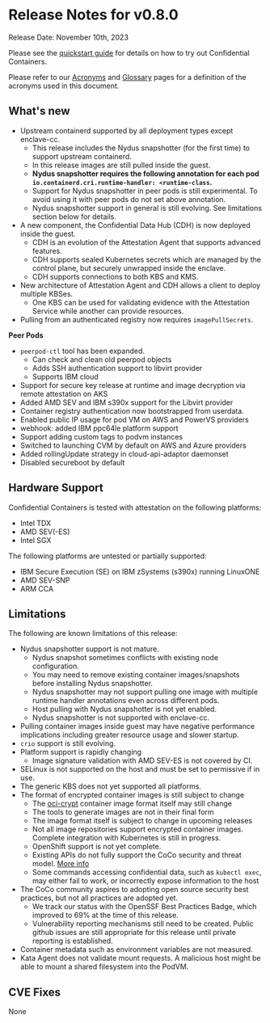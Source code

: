 # Release Notes for v0.8.0

Release Date: November 10th, 2023

Please see the [quickstart guide](../quickstart.md) for details on how to try out Confidential
Containers.

Please refer to our [Acronyms](https://github.com/confidential-containers/documentation/wiki/Acronyms)
and [Glossary](https://github.com/confidential-containers/documentation/wiki/Glossary) pages for a
definition of the acronyms used in this document.

## What's new

* Upstream containerd supported by all deployment types except enclave-cc.
  * This release includes the Nydus snapshotter (for the first time) to support upstream containerd.
  * In this release images are still pulled inside the guest.
  * **Nydus snapshotter requires the following annotation for each pod `io.containerd.cri.runtime-handler: <runtime-class`.**
  * Support for Nydus snapshotter in peer pods is still experimental. To avoid using it with peer pods do not set above annotation.
  * Nydus snapshotter support in general is still evolving. See limitations section below for details.
* A new component, the Confidential Data Hub (CDH) is now deployed inside the guest.
  * CDH is an evolution of the Attestation Agent that supports advanced features.
  * CDH supports sealed Kubernetes secrets which are managed by the control plane, but securely unwrapped inside the enclave.
  * CDH supports connections to both KBS and KMS.
* New architecture of Attestation Agent and CDH allows a client to deploy multiple KBSes.
  * One KBS can be used for validating evidence with the Attestation Service while another can provide resources.
* Pulling from an authenticated registry now requires `imagePullSecrets`.

**Peer Pods**
* `peerpod-ctl` tool has been expanded.
  * Can check and clean old peerpod objects
  * Adds SSH authentication support to libvirt provider
  * Supports IBM cloud
* Support for secure key release at runtime and image decryption via remote attestation on AKS
* Added AMD SEV and IBM s390x support for the Libvirt provider
* Container registry authentication now bootstrapped from userdata.
* Enabled public IP usage for pod VM on AWS and PowerVS providers
* webhook: added IBM ppc64le platform support
* Support adding custom tags to podvm instances
* Switched to launching CVM by default on AWS and Azure providers
* Added rollingUpdate strategy in cloud-api-adaptor daemonset
* Disabled secureboot by default

## Hardware Support

Confidential Containers is tested with attestation on the following platforms:

* Intel TDX
* AMD SEV(-ES)
* Intel SGX

The following platforms are untested or partially supported:

* IBM Secure Execution (SE) on IBM zSystems (s390x) running LinuxONE
* AMD SEV-SNP
* ARM CCA

## Limitations

The following are known limitations of this release:

* Nydus snapshotter support is not mature.
  * Nydus snapshot sometimes conflicts with existing node configuration.
  * You may need to remove existing container images/snapshots before installing Nydus snapshotter.
  * Nydus snapshotter may not support pulling one image with multiple runtime handler annotations even across different pods.
  * Host pulling with Nydus snapshotter is not yet enabled.
  * Nydus snapshotter is not supported with enclave-cc.
* Pulling container images inside guest may have negative performance implications including greater resource usage and slower startup.
* `crio` support is still evolving.
* Platform support is rapidly changing
  * Image signature validation with AMD SEV-ES is not covered by CI.
* SELinux is not supported on the host and must be set to permissive if in use.
* The generic KBS does not yet supported all platforms.
* The format of encrypted container images is still subject to change
  * The [oci-crypt](https://github.com/containers/ocicrypt) container image format itself may still change
  * The tools to generate images are not in their final form
  * The image format itself is subject to change in upcoming releases
  * Not all image repositories support encrypted container images.
 Complete integration with Kubernetes is still in progress.
  * OpenShift support is not yet complete.
  * Existing APIs do not fully support the CoCo security and threat model. [More info](https://github.com/confidential-containers/confidential-containers/issues/53)
  * Some commands accessing confidential data, such as `kubectl exec`, may either fail to work, or incorrectly expose information to the host
* The CoCo community aspires to adopting open source security best practices, but not all practices are adopted yet.
  * We track our status with the OpenSSF Best Practices Badge, which improved to 69% at the time of this release.
  * Vulnerability reporting mechanisms still need to be created. Public github issues are still appropriate for this release until private reporting is established.
* Container metadata such as environment variables are not measured.
* Kata Agent does not validate mount requests. A malicious host might be able to mount a shared filesystem into the PodVM.

## CVE Fixes

None

